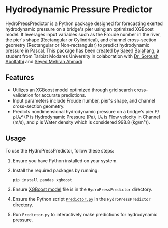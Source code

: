 # Hydrodynamic Pressure Predictor
HydroPressPredictor is a Python package designed for forecasting exerted hydrodynamic pressure on a bridge's pier using an optimized XGBoost model. It leverages input variables such as the Froude number in the river, the pier's shape (Rectangular or Cylindrical), and channel cross-section geometry (Rectangular or Non-rectangular) to predict hydrodynamic pressure in Pascal. This package has been created by [Saeed Balahang](https://www.linkedin.com/in/saeed-balahang-31b52a207/), a student from Tarbiat Modares University in colaboration with [Dr. Soroush Abolfathi](https://warwick.ac.uk/fac/sci/eng/people/soroush_abolfathi/) and [Seyed Mehran Ahmadi](https://www.linkedin.com/in/s-mehran-ahmadi/?originalSubdomain=ir) 

## Features

- Utilizes an XGBoost model optimized through grid search cross-validation for accurate predictions.
- Input parameters include Froude number, pier's shape, and channel cross-section geometry.
- Predicts nondimensional hydrodynamic pressure on a bridge's pier P/ρU₀² (P is Hydrodynamic Pressure (Pa), U₀ is Flow velocity in Channel (m/s), and ρ is Water density which is considered 998.8 (kg/m³)).

## Usage

To use the HydroPressPredictor, follow these steps:

1. Ensure you have Python installed on your system.
2. Install the required packages by running:
   ```
   pip install pandas xgboost
   ```

3. Ensure [XGBoost model](https://github.com/saeedbala1995/HydroPressPredictor/blob/HydroPressPredictor/XGBoost.json) file is in the `HydroPressPredictor` directory.
4. Ensure the Python script [`Predictor.py`](https://github.com/saeedbala1995/HydroPressPredictor/blob/HydroPressPredictor/Predictor.py) in the `HydroPressPredictor` directory.
5. Run `Predictor.py` to interactively make predictions for hydrodynamic pressure.

